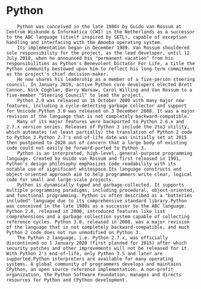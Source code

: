# Python
        Python was conceived in the late 1980s by Guido van Rossum at Centrum Wiskunde & Informatica (CWI) in the Netherlands as a successor to the ABC language (itself inspired by SETL), capable of exception handling and interfacing with the Amoeba operating system.
        Its implementation began in December 1989. Van Rossum shouldered sole responsibility for the project, as the lead developer, until 12 July 2018, when he announced his "permanent vacation" from his responsibilities as Python's Benevolent Dictator For Life, a title the Python community bestowed upon him to reflect his long-term commitment as the project's chief decision-maker. 
        He now shares his leadership as a member of a five-person steering council. In January 2019, active Python core developers elected Brett Cannon, Nick Coghlan, Barry Warsaw, Carol Willing and Van Rossum to a five-member "Steering Council" to lead the project.
        Python 2.0 was released on 16 October 2000 with many major new features, including a cycle-detecting garbage collector and support for Unicode.Python 3.0 was released on 3 December 2008. It was a major revision of the language that is not completely backward-compatible. 
        Many of its major features were backported to Python 2.6.x and 2.7.x version series. Releases of Python 3 include the 2to3 utility, which automates (at least partially) the translation of Python 2 code to Python 3.Python 2.7's end-of-life date was initially set at 2015 then postponed to 2020 out of concern that a large body of existing code could not easily be forward-ported to Python 3.
        Python is an interpreted, high-level, general-purpose programming language. Created by Guido van Rossum and first released in 1991, Python's design philosophy emphasizes code readability with its notable use of significant whitespace.Its language constructs and object-oriented approach aim to help programmers write clear, logical code for small and large-scale projects.
        Python is dynamically typed and garbage-collected. It supports multiple programming paradigms, including procedural, object-oriented, and functional programming. Python is often described as a "batteries included" language due to its comprehensive standard library.Python was conceived in the late 1980s as a successor to the ABC language. Python 2.0, released in 2000, introduced features like list comprehensions and a garbage collection system capable of collecting reference cycles. Python 3.0, released in 2008, was a major revision of the language that is not completely backward-compatible, and much Python 2 code does not run unmodified on Python 3. 
        The Python 2 language, i.e. Python 2.7.x, was officially discontinued on 1 January 2020 (first planned for 2015) after which security patches and other improvements will not be released for it. With Python 2's end-of-life, only Python 3.5 and later are supported.Python interpreters are available for many operating systems. A global community of programmers develops and maintains CPython, an open source reference implementation. A non-profit organization, the Python Software Foundation, manages and directs resources for Python and CPython development. 

